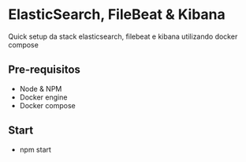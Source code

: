 # ElasticSearch, FileBeat & Kibana 

Quick setup da stack elasticsearch, filebeat e kibana utilizando docker compose

## Pre-requisitos

* Node & NPM
* Docker engine
* Docker compose

## Start

* npm start